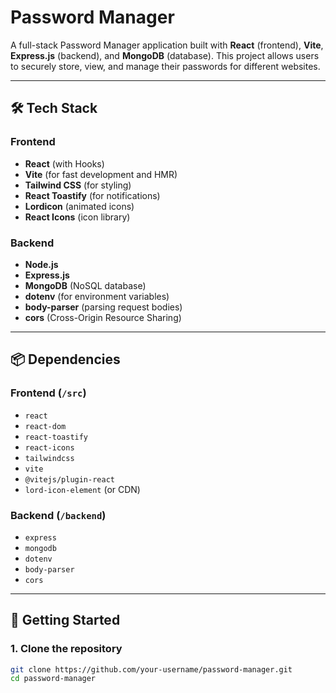 # Password Manager

A full-stack Password Manager application built with **React** (frontend), **Vite**, **Express.js** (backend), and **MongoDB** (database). This project allows users to securely store, view, and manage their passwords for different websites.

---

## 🛠️ Tech Stack

### Frontend
- **React** (with Hooks)
- **Vite** (for fast development and HMR)
- **Tailwind CSS** (for styling)
- **React Toastify** (for notifications)
- **Lordicon** (animated icons)
- **React Icons** (icon library)

### Backend
- **Node.js**
- **Express.js**
- **MongoDB** (NoSQL database)
- **dotenv** (for environment variables)
- **body-parser** (parsing request bodies)
- **cors** (Cross-Origin Resource Sharing)

---

## 📦 Dependencies

### Frontend (`/src`)
- `react`
- `react-dom`
- `react-toastify`
- `react-icons`
- `tailwindcss`
- `vite`
- `@vitejs/plugin-react`
- `lord-icon-element` (or CDN)

### Backend (`/backend`)
- `express`
- `mongodb`
- `dotenv`
- `body-parser`
- `cors`

---

## 🚀 Getting Started

### 1. Clone the repository
```bash
git clone https://github.com/your-username/password-manager.git
cd password-manager
